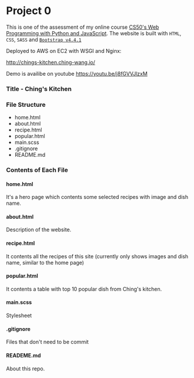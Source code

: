 # Project 0

This is one of the assessment of my online course
[CS50's Web Programming with Python and JavaScript]("https://docs.cs50.net/web/2020/x/projects/0/project0.html/"). The website is built with `HTML`, `CSS`, `SASS` and [`Bootstrap v4.4.1`]('https://getbootstrap.com/')

Deployed to AWS on EC2 with WSGI and Nginx:

http://chings-kitchen.ching-wang.io/

Demo is availibe on youtube
https://youtu.be/j8fGVVJlzxM

### Title - Ching's Kitchen

### File Structure

- home.html
- about.html
- recipe.html
- popular.html
- main.scss
- .gitignore
- README.md

### Contents of Each File

#### home.html

It's a hero page which contents some selected recipes with image and dish name.

#### about.html

Description of the website.

#### recipe.html

It contents all the recipes of this site (currently only shows images and dish name, similar to the home page)

#### popular.html

It contents a table with top 10 popular dish from Ching's kitchen.

#### main.scss

Stylesheet

#### .gitignore

Files that don't need to be commit

#### READEME.md

About this repo.
